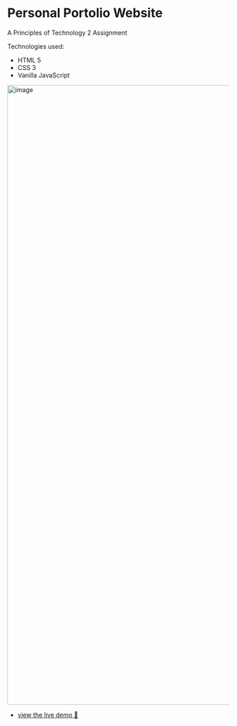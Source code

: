 # Personal Portolio Website

A Principles of Technology 2 Assignment

Technologies used:

- HTML 5
- CSS 3
- Vanilla JavaScript

<img width="1400" alt="image" src="https://user-images.githubusercontent.com/54025944/234719426-da2076d9-8fd3-4135-a6bc-3726f45a7349.png">


- [view the live demo 🚀](https://dtoledo-portfolio.vercel.app/)
